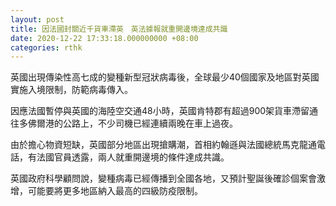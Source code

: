 ```yaml
---
layout: post
title: 因法國封關近千貨車滯英　英法據報就重開邊境達成共識
date: 2020-12-22 17:33:18.000000000 +08:00
categories: rthk
---
```


英國出現傳染性高七成的變種新型冠狀病毒後，全球最少40個國家及地區對英國實施入境限制，防範病毒傳入。

因應法國暫停與英國的海陸空交通48小時，英國肯特郡有超過900架貨車滯留通往多佛爾港的公路上，不少司機已經連續兩晚在車上過夜。

由於擔心物資短缺，英國部分地區出現搶購潮，首相約翰遜與法國總統馬克龍通電話，有法國官員透露，兩人就重開邊境的條件達成共識。

英國政府科學顧問說，變種病毒已經傳播到全國各地，又預計聖誕後確診個案會激增，可能要將更多地區納入最高的四級防疫限制。

